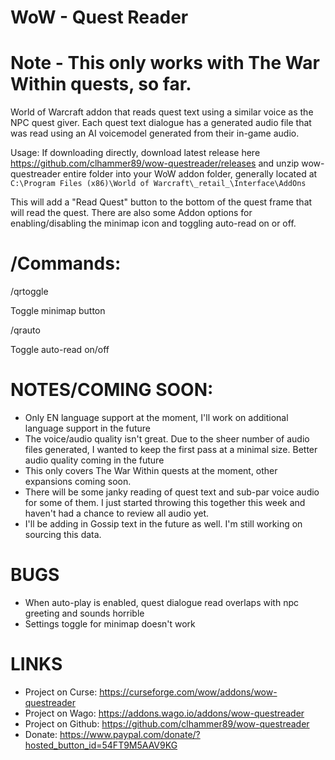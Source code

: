 # WoW - Quest Reader

# Note - This only works with The War Within quests, so far.
World of Warcraft addon that reads quest text using a similar voice as the NPC quest giver. Each quest text dialogue has a generated audio file that was read using an AI voicemodel generated from their in-game audio.

Usage:
If downloading directly, download latest release here https://github.com/clhammer89/wow-questreader/releases and unzip wow-questreader entire folder into your WoW addon folder, generally located at `C:\Program Files (x86)\World of Warcraft\_retail_\Interface\AddOns`

This will add a "Read Quest" button to the bottom of the quest frame that will read the quest. There are also some Addon options for enabling/disabling the minimap icon and toggling auto-read on or off.

# /Commands:

/qrtoggle

Toggle minimap button

/qrauto

Toggle auto-read on/off


# NOTES/COMING SOON:
 - Only EN language support at the moment, I'll work on additional language support in the future
 - The voice/audio quality isn't great. Due to the sheer number of audio files generated, I wanted to keep the first pass at a minimal size. Better audio quality coming in the future
 - This only covers The War Within quests at the moment, other expansions coming soon.
 - There will be some janky reading of quest text and sub-par voice audio for some of them. I just started throwing this together this week and haven't had a chance to review all audio yet.
 - I'll be adding in Gossip text in the future as well. I'm still working on sourcing this data.


# BUGS
- When auto-play is enabled, quest dialogue read overlaps with npc greeting and sounds horrible
- Settings toggle for minimap doesn't work

# LINKS
 - Project on Curse: https://curseforge.com/wow/addons/wow-questreader
 - Project on Wago: https://addons.wago.io/addons/wow-questreader
 - Project on Github: https://github.com/clhammer89/wow-questreader
 - Donate: https://www.paypal.com/donate/?hosted_button_id=54FT9M5AAV9KG